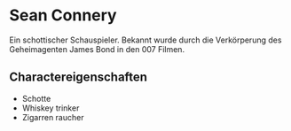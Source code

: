 # Sean Connery

Ein schottischer Schauspieler. Bekannt wurde durch die Verkörperung des Geheimagenten James Bond
in den 007 Filmen.

## Charactereigenschaften

* Schotte
* Whiskey trinker
* Zigarren raucher



